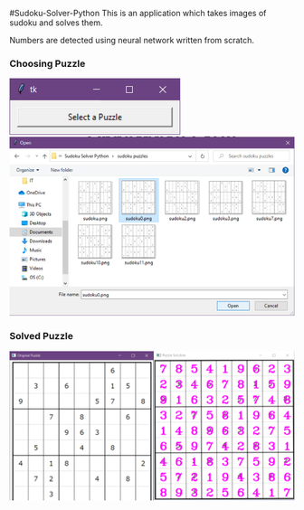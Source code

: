 #Sudoku-Solver-Python
This is an application which takes images of sudoku and solves them.

Numbers are detected using neural network written from scratch. 

### Choosing Puzzle
![Choosing Puzzle](images/choosepuzzle.png)
![Selecting Puzzle](images/puzzleselection.png)

### Solved Puzzle
![Solved Puzzle](images/solution.png)
